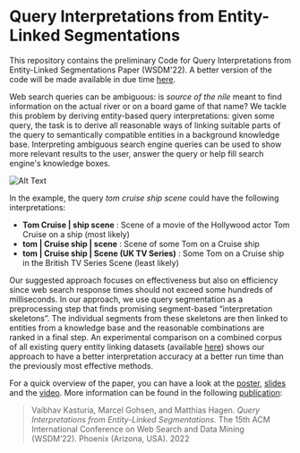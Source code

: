 # Query Interpretations from Entity-Linked Segmentations

This repository contains the preliminary Code for Query Interpretations from Entity-Linked Segmentations Paper (WSDM'22). A better version of the  code will be made available in due time [here](https://github.com/webis-de/wsdm22-query-interpretations-from-entity-linked-segmentations).

Web search queries can be ambiguous: is *source of the nile* meant to find information on the actual river or on a board game of that
name? We tackle this problem by deriving entity-based query interpretations: given some query, the task is to derive all reasonable
ways of linking suitable parts of the query to semantically compatible entities in a background knowledge base. Interpreting ambiguous search engine queries can be used to show more relevant results to the user, answer the query or help fill search engine's knowledge boxes. 

![Alt Text](https://github.com/vkasturia/query-interpretation/blob/master/frontend/demo/query-interpretation.gif)

In the example, the query *tom cruise ship scene* could have the following interpretations: 

* **Tom Cruise | ship scene** : Scene of a movie of the Hollywood actor Tom Cruise on a ship (most likely)     
* **tom | Cruise ship | scene** : Scene of some Tom on a Cruise ship   
* **tom | Cruise ship | Scene (UK TV Series)** : Some Tom on a Cruise ship in the British TV Series Scene (least likely)

Our suggested approach focuses on effectiveness but also on efficiency since web search response times should not exceed some hundreds of milliseconds. In our approach, we use query segmentation as a preprocessing step that finds promising segment-based “interpretation
skeletons”. The individual segments from these skeletons are then linked to entities from a knowledge base and the reasonable combinations are ranked in a final step. An experimental comparison on a combined corpus of all existing query entity linking datasets (available [here](https://webis.de/data/webis-qinc-22.html)) shows our approach to have a better interpretation accuracy at a better run time than the previously most effective methods.
  
For a quick overview of the paper, you can have a look at the [poster](https://webis.de/downloads/publications/posters/kasturia_2022.pdf), [slides](https://webis.de/downloads/publications/slides/kasturia_2022.pdf) and the [video](https://dl.acm.org/doi/10.1145/3488560.3498532#video_stream_uuid%3Abe35fc1b-e5e4-49a4-8eb2-9985619abf84). More information can be found in the following [publication](https://arxiv.org/pdf/2105.08581.pdf):

> Vaibhav Kasturia, Marcel Gohsen, and Matthias Hagen. *Query Interpretations from Entity-Linked Segmentations.* The 15th ACM International Conference on Web Search and Data Mining (WSDM’22). Phoenix (Arizona, USA). 2022



